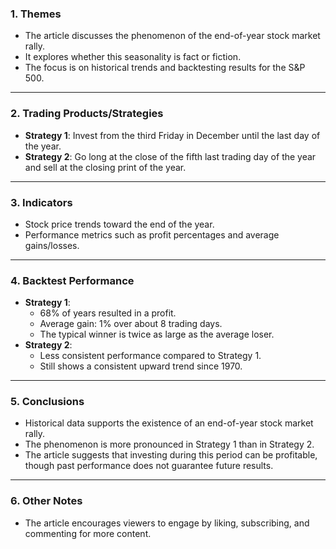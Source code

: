 ### 1. **Themes**
- The article discusses the phenomenon of the end-of-year stock market rally.
- It explores whether this seasonality is fact or fiction.
- The focus is on historical trends and backtesting results for the S&P 500.

---

### 2. **Trading Products/Strategies**
- **Strategy 1**: Invest from the third Friday in December until the last day of the year.
- **Strategy 2**: Go long at the close of the fifth last trading day of the year and sell at the closing print of the year.

---

### 3. **Indicators**
- Stock price trends toward the end of the year.
- Performance metrics such as profit percentages and average gains/losses.

---

### 4. **Backtest Performance**
- **Strategy 1**: 
  - 68% of years resulted in a profit.
  - Average gain: 1% over about 8 trading days.
  - The typical winner is twice as large as the average loser.
- **Strategy 2**:
  - Less consistent performance compared to Strategy 1.
  - Still shows a consistent upward trend since 1970.

---

### 5. **Conclusions**
- Historical data supports the existence of an end-of-year stock market rally.
- The phenomenon is more pronounced in Strategy 1 than in Strategy 2.
- The article suggests that investing during this period can be profitable, though past performance does not guarantee future results.

---

### 6. **Other Notes**
- The article encourages viewers to engage by liking, subscribing, and commenting for more content.
